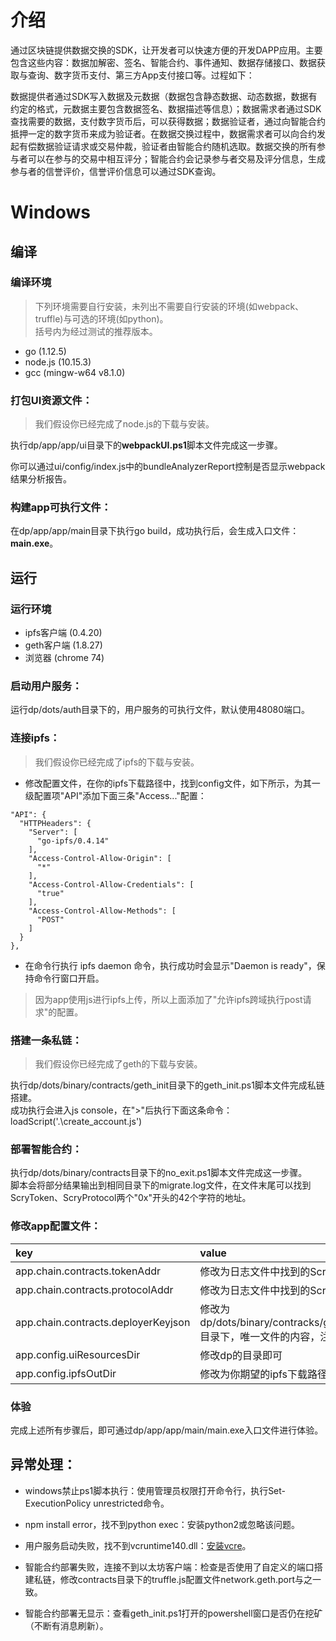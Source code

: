 # 介绍

通过区块链提供数据交换的SDK，让开发者可以快速方便的开发DAPP应用。主要包含这些内容：数据加解密、签名、智能合约、事件通知、数据存储接口、数据获取与查询、数字货币支付、第三方App支付接口等。过程如下：
	
数据提供者通过SDK写入数据及元数据（数据包含静态数据、动态数据，数据有约定的格式，元数据主要包含数据签名、数据描述等信息）；数据需求者通过SDK查找需要的数据，支付数字货币后，可以获得数据；数据验证者，通过向智能合约抵押一定的数字货币来成为验证者。在数据交换过程中，数据需求者可以向合约发起有偿数据验证请求或交易仲裁，验证者由智能合约随机选取。数据交换的所有参与者可以在参与的交易中相互评分；智能合约会记录参与者交易及评分信息，生成参与者的信誉评价，信誉评价信息可以通过SDK查询。

# Windows

##  编译

###  编译环境

> 下列环境需要自行安装，未列出不需要自行安装的环境(如webpack、truffle)与可选的环境(如python)。  
> 括号内为经过测试的推荐版本。

- go (1.12.5)
- node.js (10.15.3)
- gcc (mingw-w64 v8.1.0)

### 打包UI资源文件：

> 我们假设你已经完成了node.js的下载与安装。

执行dp/app/app/ui目录下的**webpackUI.ps1**脚本文件完成这一步骤。  
  
你可以通过ui/config/index.js中的bundleAnalyzerReport控制是否显示webpack结果分析报告。  

### 构建app可执行文件：

在dp/app/app/main目录下执行go build，成功执行后，会生成入口文件：**main.exe**。

##  运行

### 运行环境

- ipfs客户端 (0.4.20)
- geth客户端 (1.8.27)
- 浏览器 (chrome 74)

### 启动用户服务：

运行dp/dots/auth目录下的，用户服务的可执行文件，默认使用48080端口。

### 连接ipfs：

> 我们假设你已经完成了ipfs的下载与安装。

- 修改配置文件，在你的ipfs下载路径中，找到config文件，如下所示，为其一级配置项"API"添加下面三条"Access..."配置：  
```
"API": {
  "HTTPHeaders": {
    "Server": [
      "go-ipfs/0.4.14"
    ],
    "Access-Control-Allow-Origin": [
      "*"
    ],
    "Access-Control-Allow-Credentials": [
      "true"
    ],
    "Access-Control-Allow-Methods": [
      "POST"
    ]
  }
},
```
- 在命令行执行 ipfs daemon 命令，执行成功时会显示"Daemon is ready"，保持命令行窗口开启。

> 因为app使用js进行ipfs上传，所以上面添加了"允许ipfs跨域执行post请求"的配置。

### 搭建一条私链：

> 我们假设你已经完成了geth的下载与安装。

执行dp/dots/binary/contracts/geth_init目录下的geth_init.ps1脚本文件完成私链搭建。  
成功执行会进入js console，在">"后执行下面这条命令：
    loadScript('.\create_account.js')  

### 部署智能合约：

执行dp/dots/binary/contracts目录下的no_exit.ps1脚本文件完成这一步骤。  
脚本会将部分结果输出到相同目录下的migrate.log文件，在文件末尾可以找到ScryToken、ScryProtocol两个"0x"开头的42个字符的地址。

### 修改app配置文件：

| key | value |
|:------- |:------- |
app.chain.contracts.tokenAddr | 修改为日志文件中找到的ScryToken地址 
app.chain.contracts.protocolAddr | 修改为日志文件中找到的ScryProtocol地址
app.chain.contracts.deployerKeyjson | 修改为dp/dots/binary/contracks/geth_init/chain/keystore目录下，唯一文件的内容，注意转义双引号
app.config.uiResourcesDir | 修改dp的目录即可
app.config.ipfsOutDir | 修改为你期望的ipfs下载路径

### 体验

完成上述所有步骤后，即可通过dp/app/app/main/main.exe入口文件进行体验。

## 异常处理：

- windows禁止ps1脚本执行：使用管理员权限打开命令行，执行Set-ExecutionPolicy unrestricted命令。

- npm install error，找不到python exec：安装python2或忽略该问题。

- 用户服务启动失败，找不到vcruntime140.dll：[安装vcre](https://www.microsoft.com/zh-cn/download/details.aspx?id=48145)。

- 智能合约部署失败，连接不到以太坊客户端：检查是否使用了自定义的端口搭建私链，修改contracts目录下的truffle.js配置文件network.geth.port与之一致。

- 智能合约部署无显示：查看geth_init.ps1打开的powershell窗口是否仍在挖矿（不断有消息刷新）。
